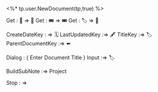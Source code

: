 

<%* tp.user.NewDocument(tp,true) %>

Get : 🎫 => 🎫
Get : 🎟️ => 🎟️
Get : 🏷️ => 🔖

CreateDateKey : => 🗓️
LastUpdatedKey :=> 🖋️
TitleKey :=> 🏷️
ParentDocumentKey :=> ⬅️

Dialog : {
Enter Document Title 
}
Input :=> 🏷️

BuildSubNote :=>  Project

Stop : =>